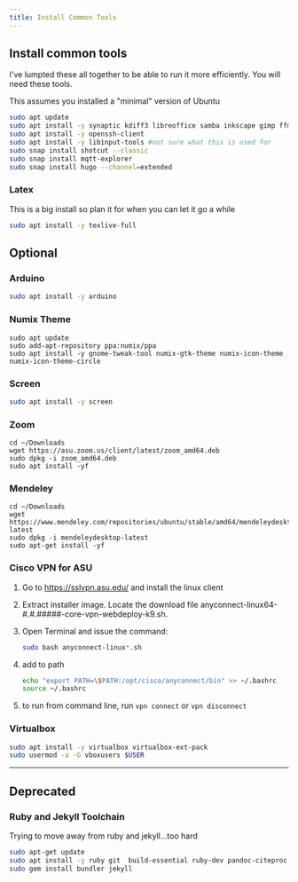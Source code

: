 ```yaml
---
title: Install Common Tools
---
```


## Install common tools

I've lumpted these all together to be able to run it more efficiently.  You will need these tools.

This assumes you installed a "minimal" version of Ubuntu

```bash
sudo apt update
sudo apt install -y synaptic kdiff3 libreoffice samba inkscape gimp ffmpeg qdirstat net-tools wireguard fritzing audacity dconf-editor kicad vlc openssh-server remmina usb-creator-gtk gmsh tmux nmap cheese p7zip-full
sudo apt install -y openssh-client
sudo apt install -y libinput-tools #not sure what this is used for
sudo snap install shotcut --classic
sudo snap install mqtt-explorer 
sudo snap install hugo --channel=extended
```

### Latex

This is a big install so plan it for when you can let it go a while

```bash
sudo apt install -y texlive-full
```

## Optional

### Arduino

```bash
sudo apt install -y arduino
```

### Numix Theme

```
sudo apt update
sudo add-apt-repository ppa:numix/ppa
sudo apt install -y gnome-tweak-tool numix-gtk-theme numix-icon-theme numix-icon-theme-circle
```

### Screen

```bash
sudo apt install -y screen
```

### Zoom

```
cd ~/Downloads
wget https://asu.zoom.us/client/latest/zoom_amd64.deb
sudo dpkg -i zoom_amd64.deb 
sudo apt install -yf
```

### Mendeley

```
cd ~/Downloads
wget https://www.mendeley.com/repositories/ubuntu/stable/amd64/mendeleydesktop-latest
sudo dpkg -i mendeleydesktop-latest
sudo apt-get install -yf
```

### Cisco VPN for ASU

1. Go to <https://sslvpn.asu.edu/> and install the linux client
1. Extract installer image.  Locate the download file anyconnect-linux64-#.#.#####-core-vpn-webdeploy-k9.sh.
1. Open Terminal and issue the command:

    ```bash
    sudo bash anyconnect-linux*.sh
    ```

1. add to path

    ```bash
    echo "export PATH=\$PATH:/opt/cisco/anyconnect/bin" >> ~/.bashrc
    source ~/.bashrc 
    ```
1. to run from command line, run ```vpn connect``` or ```vpn disconnect```


### Virtualbox

```bash
sudo apt install -y virtualbox virtualbox-ext-pack
sudo usermod -a -G vboxusers $USER
```

---

## Deprecated

### Ruby and Jekyll Toolchain

Trying to move away from ruby and jekyll...too hard

```bash
sudo apt-get update 
sudo apt install -y ruby git  build-essential ruby-dev pandoc-citeproc
sudo gem install bundler jekyll
```

